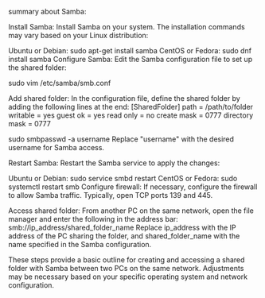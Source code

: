 summary about Samba:

Install Samba: Install Samba on your system. The installation commands may vary based on your Linux distribution:

Ubuntu or Debian: sudo apt-get install samba
CentOS or Fedora: sudo dnf install samba
Configure Samba: Edit the Samba configuration file to set up the shared folder:

sudo vim /etc/samba/smb.conf

Add shared folder: In the configuration file, define the shared folder by adding the following lines at the end:
[SharedFolder]
path = /path/to/folder
writable = yes
guest ok = yes
read only = no
create mask = 0777
directory mask = 0777

sudo smbpasswd -a username
Replace "username" with the desired username for Samba access.

Restart Samba: Restart the Samba service to apply the changes:

Ubuntu or Debian: sudo service smbd restart
CentOS or Fedora: sudo systemctl restart smb
Configure firewall: If necessary, configure the firewall to allow Samba traffic. Typically, open TCP ports 139 and 445.

Access shared folder: From another PC on the same network, open the file manager and enter the following in the address bar:
smb://ip_address/shared_folder_name
Replace ip_address with the IP address of the PC sharing the folder, and shared_folder_name with the name specified in the Samba configuration.

These steps provide a basic outline for creating and accessing a shared folder with Samba between two PCs on the same network. Adjustments may be necessary based on your specific operating system and network configuration.
